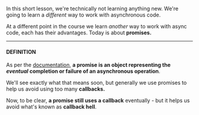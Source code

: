 
In this short lesson, we're technically not learning anything new. We're going to learn a _different_ way to work with asynchronous code.

  

At a different point in the course we learn _another_ way to work with async code, each has their advantages. Today is about **promises.**

  

----------

  

#### **DEFINITION**

  

As per the [documentation](https://developer.mozilla.org/en-US/docs/Web/JavaScript/Reference/Global_Objects/Promise), **a promise is an object representing the _eventual_ completion or failure of an asynchronous operation**.

  

We'll see exactly what that means soon, but generally we use promises to help us avoid using too many **callbacks.**

  

Now, to be clear, **a promise still uses a callback** eventually - but it helps us avoid what's known as **callback hell**.